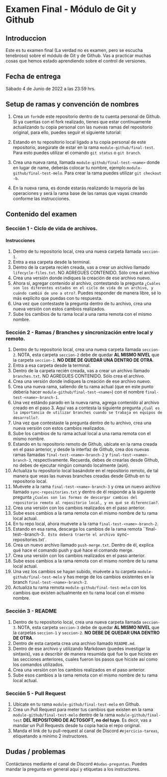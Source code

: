 # Examen Final - Módulo de Git y Github

## Introduccion
Este es tu examen final (La verdad no es examen, pero se escucha tenebroso) sobre el módulo de Git y de Github. Vas a practicar muchas cosas que hemos estado aprendiendo sobre el control de versiones.

## Fecha de entrega
Sábado 4 de Junio de 2022 a las 23:59 hrs.

## Setup de ramas y convención de nombres
1. Crea un `fork`de este repositorio dentro de tu cuenta personal de Github. Si ya cuentas con el fork realizado, tienes que estar contínuamente actualizando tu copia personal con las nuevas ramas del repositorio original, para ello, puedes seguir el siguiente tutorial:

2. Estando en tu repositorio local ligado a tu copia personal de este repositorio, asegúrate de estar en la rama `module-github/final-test`. Para esto puedes utilizar el comando `git status` o `git branch`.

3. Crea una nueva rama, llamada `module-github/final-test-<name>` donde en lugar de name, deberás colocar tu nombre, ejemplo `module-github/final-test-melo`. Para crear la rama puedes utilizar `git checkout -b`.

4. En la nueva rama, es donde estarás realizando la mayoría de las operaciones y será la rama base de las ramas que vayas creando conforme las instrucciones.

## Contenido del examen

### Sección 1 - Ciclo de vida de archivos.
#### Instrucciones
1. Dentro de tu repositorio local, crea una nueva carpeta llamada `seccion-1`.
2. Entra a esa carpeta desde la terminal.
3. Dentro de la carpeta recién creada, vas a crear un archivo llamado `lifecycle-files.txt`. NO AGREGUES CONTENIDO. Sólo crea el archivo
4. Crea una versión donde indiques la creación de ese archivo nuevo.
5. Ahora sí, agregar contenido al archivo, contestando la pregunta `¿Cuáles son los diferentes estados en el ciclo de vida de un archivo, y cuándo cambió de uno a otro?`. Puedes responder de manera libre, sé lo más explícito que puedas con tu respuesta.
6. Una vez que contestaste la pregunta dentro de tu archivo, crea una nueva versión con estos cambios realizados.
7. Sube los cambios de tu rama local a una rama remota con el mismo nombre.

### Sección 2 - Ramas / Branches y sincronización entre local y remoto.
1. Dentro de tu repositorio local, crea una nueva carpeta llamada `seccion-2`. NOTA, esta carpeta `seccion-2` debe de quedar **AL MISMO NIVEL** que la carpeta `seccion-1`. **NO DEBE DE QUEDAR UNA DENTRO DE OTRA**.
2. Entra a esa carpeta desde la terminal.
3. Dentro de la carpeta recién creada, vas a crear un archivo llamado `branches.txt`. NO AGREGUES CONTENIDO. Sólo crea el archivo.
4. Crea una versión donde indiques la creación de ese archivo nuevo.
5. Crea una nueva rama, saliendo de tu rama actual (que en este punto debería hacer `module-github/final-test-<name>`) con el nombre `final-test-<name>-branch-1`.
6. Una vez estándo parado en la nueva rama, agrega contenido al archivo creado en el paso 3. Aquí vas a contesta la siguiente pregunta `¿Cuál es la importancia de utilizar branches cuando se trabaja en equipos de desarrollo?`.
7. Una vez que contestaste la pregunta dentro de tu archivo, crea una nueva versión con estos cambios realizados.
8. Sube los cambios de tu rama actual local a una rama remota con el mismo nombre.
9. Estando en tu repositorio remoto de Github, ubícate en la rama creada en el paso anterior, y desde la interfaz de Github, crea dos nuevas ramas llamadas `final-test-<name>-branch-2` y `final-test-<name>-branch-3`, respectivamente. Recuerda, debes de crearlas desde Github, no debes de ejecutar ningún comando localmente (aún).
10. Actualiza tu repositorio local basándote en el repositorio remoto, de tal manera que veas las nuevas branches creadas desde Github en tu repositorio local.
11. Muévete a la rama `final-test-<name>-branch-3` y crea un nuevo archivo llamado `sync-repositories.txt` y dentro de él responde a la siguiente pregunta `¿Cuales son las formas de descargar cambios del repositorio remoto al repositorio local, y en qué se diferencían?`.
12. Crea una versión con los cambios realizados en el paso anterior.
13. Sube esos cambios a la rama remota con el mismo nombre de tu rama local actual.
14. En tu repo local, ahora muévete a la rama `final-test-<name>-branch-2`.
15. Estando en esa rama, descarga los cambios de la rama remota ``final-test-<name>-branch-3`. Esto deberá traerte el archivo `sync-repositories.txt`.
16. Crea un nuevo archivo llamado `push-merge.txt`. Dentro de él, explica qué hace el comando push y qué hace el comando merge.
17. Crea una versión con los cambios realizados en el paso anterior.
18. Sube esos cambios a la rama remota con el mismo nombre de tu rama local actual.
19. Una vez los cambios se hayan subido, muévete a tu carpeta `module-github/final-test-melo` y has merge de los cambios existentes en la branch `final-test-<name>-branch-2`.
20. Actualiza tu rama remota `module-github/final-test-melo` con los cambios que existen actualmente en tu rama local con el mismo nombre.

### Sección 3 - README
1. Dentro de tu repositorio local, crea una nueva carpeta llamada `seccion-3`. NOTA, esta carpeta `seccion-3` debe de quedar **AL MISMO NIVEL** que la carpetas `seccion-1` y `seccion-2`. **NO DEBE DE QUEDAR UNA DENTRO DE OTRA**.
2. Dentro de esta carpeta crea una archivo llamado `README.md`.
3. Dentro de ese archivo y utilizando Markdown (puedes investigar la sintaxis), vas a describir de manera resumida qué fue lo que hiciste en las secciones anteriores, cuales fueron los pasos que hiciste así como los comandos utilizados.
4. Crea una versión con los cambios realizados en el paso anterior.
5. Sube esos cambios a la rama remota con el mismo nombre de tu rama local actual.

### Sección 5 - Pull Request
1. Ubícate en tu rama `module-github/final-test-melo` en Github.
2. Crea un Pull Request para meter tus cambios que existen en la rama `module-github/final-test-melo` dentro de la rama `module-github/final-test` **DEL REPOSITORIO DE ACTOSOFT, no del tuyo**. Es decir, vas a mandar un Pull Requests desde tu copia hacia el repo original.
3. Manda el link de tu pull-request al canal de Discord `#ejercicio-tareas`, etiquetando a mínimo 2 instructores.

## Dudas / problemas
Contáctanos mediante el canal de Discord `#dudas-preguntas`. Puedes mandar la pregunta en general aquí y etiquetas a los instructores.


